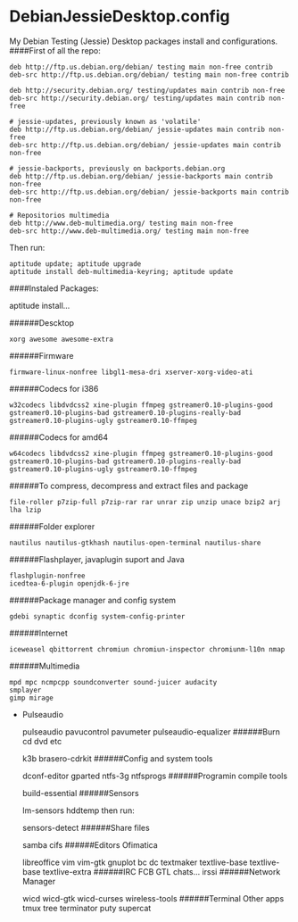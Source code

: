 DebianJessieDesktop.config
==========================
My Debian Testing (Jessie) Desktop packages install and configurations.
####First of all the repo:

    deb http://ftp.us.debian.org/debian/ testing main non-free contrib
    deb-src http://ftp.us.debian.org/debian/ testing main non-free contrib
      
    deb http://security.debian.org/ testing/updates main contrib non-free
    deb-src http://security.debian.org/ testing/updates main contrib non-free
      
    # jessie-updates, previously known as 'volatile'
    deb http://ftp.us.debian.org/debian/ jessie-updates main contrib non-free
    deb-src http://ftp.us.debian.org/debian/ jessie-updates main contrib non-free
      
    # jessie-backports, previously on backports.debian.org
    deb http://ftp.us.debian.org/debian/ jessie-backports main contrib non-free
    deb-src http://ftp.us.debian.org/debian/ jessie-backports main contrib non-free
      
    # Repositorios multimedia
    deb http://www.deb-multimedia.org/ testing main non-free
    deb-src http://www.deb-multimedia.org/ testing main non-free

Then run:

    aptitude update; aptitude upgrade
    aptitude install deb-multimedia-keyring; aptitude update
####Instaled Packages:

aptitude install...

######Descktop 

    xorg awesome awesome-extra
######Firmware

    firmware-linux-nonfree libgl1-mesa-dri xserver-xorg-video-ati
######Codecs for i386

    w32codecs libdvdcss2 xine-plugin ffmpeg gstreamer0.10-plugins-good gstreamer0.10-plugins-bad gstreamer0.10-plugins-really-bad gstreamer0.10-plugins-ugly gstreamer0.10-ffmpeg 
######Codecs for amd64

    w64codecs libdvdcss2 xine-plugin ffmpeg gstreamer0.10-plugins-good gstreamer0.10-plugins-bad gstreamer0.10-plugins-really-bad gstreamer0.10-plugins-ugly gstreamer0.10-ffmpeg
######To compress, decompress and extract files and package

    file-roller p7zip-full p7zip-rar rar unrar zip unzip unace bzip2 arj lha lzip 
######Folder explorer

    nautilus nautilus-gtkhash nautilus-open-terminal nautilus-share 
######Flashplayer, javaplugin suport and Java

    flashplugin-nonfree
    icedtea-6-plugin openjdk-6-jre
######Package manager and config system

    gdebi synaptic dconfig system-config-printer
######Internet

    iceweasel qbittorrent chromiun chromiun-inspector chromiunm-l10n nmap
######Multimedia

    mpd mpc ncmpcpp soundconverter sound-juicer audacity
    smplayer
    gimp mirage
* Pulseaudio

    pulseaudio pavucontrol pavumeter pulseaudio-equalizer
######Burn cd dvd etc

    k3b brasero-cdrkit
######Config and system tools

    dconf-editor gparted ntfs-3g ntfsprogs
######Programin compile tools

    build-essential
######Sensors

    lm-sensors hddtemp
then run:

    sensors-detect
######Share files

    samba cifs
######Editors Ofimatica

    libreoffice vim vim-gtk gnuplot bc dc textmaker textlive-base textlive-base textlive-extra
######IRC FCB GTL chats...
    irssi 
######Network Manager

    wicd wicd-gtk wicd-curses wireless-tools
######Terminal Other apps
    tmux tree terminator puty supercat 

